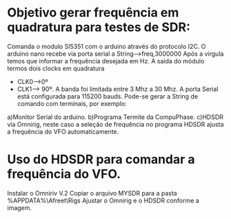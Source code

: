 
# Objetivo gerar frequência em quadratura para testes de SDR:

Comanda o modulo SI5351 com o arduino através do protocolo I2C.
O arduino nano recebe via porta serial a 
String-->freq,3000000
Após a virgula temos que informar a frequência desejada em Hz.
A saida do módulo termos dois clocks em quadratura
- CLK0-->0º 
- CLK1--> 90º.
A banda foi limitada entre 3 Mhz a 30 Mhz.
A porta Serial está configurada para 115200 bauds.
Pode-se gerar a String de comando com terminais, por exemplo:

a)Monitor Serial do arduino.
b)Programa Termite da CompuPhase.
c)HDSDR via Omnirig, neste caso a seleção de frequência no programa HDSDR ajusta a frequência do VFO automaticamente.


# Uso do HDSDR para comandar a frequência do VFO.

Instalar o Omniriv V.2
Copiar o arquivo MYSDR para a pasta %APPDATA%\Afreet\Rigs
Ajustar o Omnirig e o HDSDR conforme a imagem.

